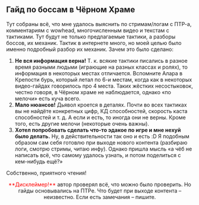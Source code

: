 ## Гайд по боссам в Чёрном Храме ##
Тут собраны всё, что мне удалось выяснить по стримам/логам с ПТР-а, комментариям с wowhead, многочисленным видео и текстам с тактиками. Тут будут не только предлагаемые тактики, а разборы боссов, их механик. Тактик в интернете много, но моей целью было именно подробный разбор их механик.
Зачем это было сделано:
1. **Не вся информация верна!** Т. к. всякие тактики писались в разное время разными людьми (играющие на разных классах и ролях), то информация в некоторых местах отличается. Вспомните Алара в Крепости бурь, который летал по 6-и местам, когда как в некоторых видео-гайдах говорилось про 4 места. Таких жёстких несостыковок, честно говоря, в Чёрном храме не наблюдается, однако «по мелочи» есть куча всего.
2. **Мало нюансов!** Дьявол кроется в деталях. Почти во всех тактиках вы не найдёте конкретных цифр, КД способностей, скорость каста способностей и т. д. А если и есть, то иногда они не верны. Кроме того, есть другие мелочи (некоторые очень важны). 
3. **Хотел попробовать сделать что-то эдакое по игре и мне нехуй было делать.** Ну, в действительности так оно и есть :D Я подобным образом сам себя готовлю при выходе нового контента (разбираю логи, смотрю стримы, читаю инфу). Однако пришла мысль «а чёб не написать всё, что самому удалось узнать, и потом поделиться с кем-нибудь ещё?»


Собственно, приятного чтения! 


<p align="center">
<span style="color: red"> **Дисклеймер!** </span> автор проверял всё, что можно было проверить. Но гайды основывались на ПТРе. Что будет при выходе контента – неизвестно. Если есть замечания – пишите.
</p>


<script>var whTooltips = {colorLinks: false, iconizeLinks: true, renameLinks: true};</script>
<script src="https://wow.zamimg.com/widgets/power.js"></script>
